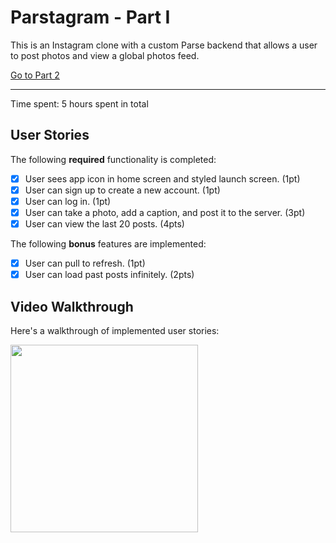# Parstagram - Part I

This is an Instagram clone with a custom Parse backend that allows a user to post photos and view a global photos feed.

[Go to Part 2](https://github.com/HyejunShin/CodePath-iOS/tree/main/unit6)

---

Time spent: 5 hours spent in total

## User Stories

The following **required** functionality is completed:

- [x] User sees app icon in home screen and styled launch screen. (1pt)
- [x] User can sign up to create a new account. (1pt)
- [x] User can log in. (1pt)
- [x] User can take a photo, add a caption, and post it to the server. (3pt)
- [x] User can view the last 20 posts. (4pts)

The following **bonus** features are implemented:

- [x] User can pull to refresh. (1pt)
- [x] User can load past posts infinitely. (2pts)

## Video Walkthrough

Here's a walkthrough of implemented user stories:

<img src="https://github.com/HyejunShin/CodePath-iOS/blob/main/unit5/unit5.gif" width="300" /><br>
